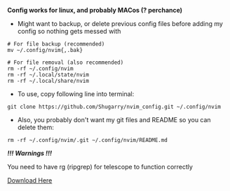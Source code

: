**Config works for linux, and probably MACos (? perchance)**

- Might want to backup, or delete previous config files before adding my config so nothing gets messed with

```console
# For file backup (recommended)
mv ~/.config/nvim{,.bak}

# For file removal (also recommended)
rm -rf ~/.config/nvim
rm -rf ~/.local/state/nvim
rm -rf ~/.local/share/nvim
```

- To use, copy following line into terminal:

```console
git clone https://github.com/Shugarry/nvim_config.git ~/.config/nvim
```

- Also, you probably don't want my git files and README so you can delete them:

```console
rm -rf ~/.config/nvim/.git ~/.config/nvim/README.md
```

***!!! Warnings !!!***

You need to have rg (ripgrep) for telescope to function correctly

[Download Here](https://github.com/BurntSushi/ripgrep)
